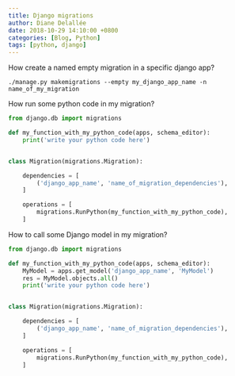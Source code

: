 ```yaml
---
title: Django migrations
author: Diane Delallée
date: 2018-10-29 14:10:00 +0800
categories: [Blog, Python]
tags: [python, django]
---
```


How create a named empty migration in a specific django app?

`./manage.py makemigrations --empty my_django_app_name -n name_of_my_migration`

How run some python code in my migration?

```python
from django.db import migrations

def my_function_with_my_python_code(apps, schema_editor):
    print('write your python code here')


class Migration(migrations.Migration):

    dependencies = [
        ('django_app_name', 'name_of_migration_dependencies'),
    ]

    operations = [
        migrations.RunPython(my_function_with_my_python_code),
    ]
```

How to call some Django model in my migration?

```python
from django.db import migrations

def my_function_with_my_python_code(apps, schema_editor):
    MyModel = apps.get_model('django_app_name', 'MyModel')
    res = MyModel.objects.all()
    print('write your python code here')


class Migration(migrations.Migration):

    dependencies = [
        ('django_app_name', 'name_of_migration_dependencies'),
    ]

    operations = [
        migrations.RunPython(my_function_with_my_python_code),
    ]
```
